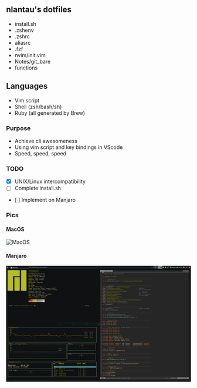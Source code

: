 ## nlantau's dotfiles

* install.sh
* .zshenv
* .zshrc
* aliasrc
* .fzf
* nvim/init.vim
* Notes/git_bare
* functions


## Languages
* Vim script
* Shell (zsh/bash/sh)
* Ruby (all generated by Brew)

### Purpose
* Achieve cli awesomeness
* Using vim script and key bindings in VScode
* Speed, speed, speed


### TODO
- [x] UNIX/Linux intercompatibility
- [ ] Complete install.sh
- [ ] Implement on Manjaro 


### Pics

#### MacOS
![MacOS](mac.png)

#### Manjaro
![Manjaro](man.png)
